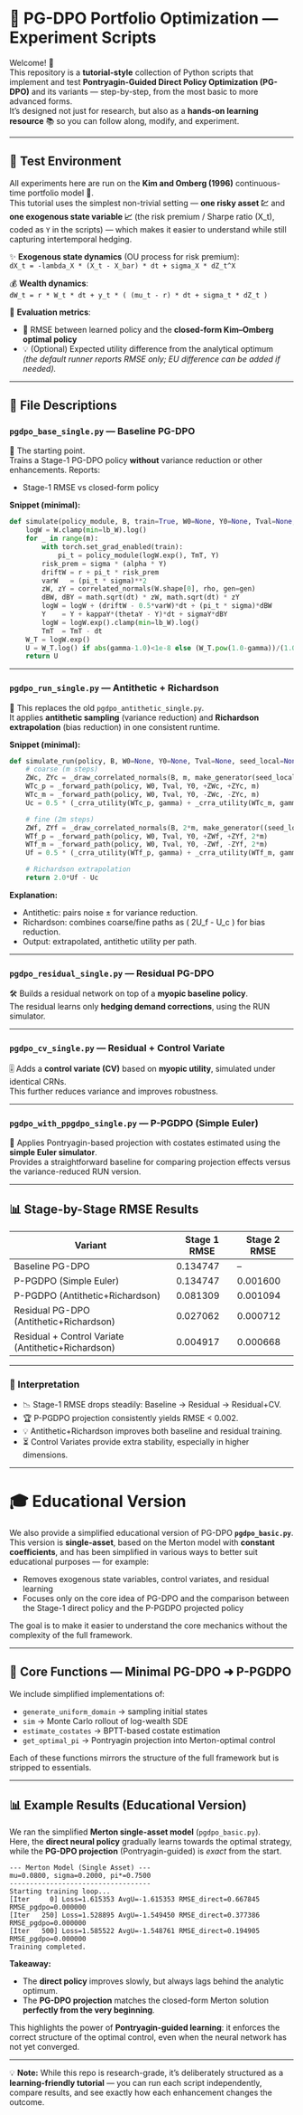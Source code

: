 # 🐍 PG-DPO Portfolio Optimization — Experiment Scripts

Welcome! 🎉  
This repository is a **tutorial-style** collection of Python scripts that implement and test **Pontryagin-Guided Direct Policy Optimization (PG-DPO)** and its variants — step-by-step, from the most basic to more advanced forms.  
It’s designed not just for research, but also as a **hands-on learning resource** 📚 so you can follow along, modify, and experiment.

---

## 🧪 Test Environment

All experiments here are run on the **Kim and Omberg (1996)** continuous-time portfolio model 🏦.  
This tutorial uses the simplest non-trivial setting — **one risky asset 💹** and **one exogenous state variable 📈** (the risk premium / Sharpe ratio \(X_t\), coded as `Y` in the scripts) — which makes it easier to understand while still capturing intertemporal hedging.

✨ **Exogenous state dynamics** (OU process for risk premium):  
`dX_t = -lambda_X * (X_t - X_bar) * dt + sigma_X * dZ_t^X`

💰 **Wealth dynamics**:  
`dW_t = r * W_t * dt + y_t * ( (mu_t - r) * dt + sigma_t * dZ_t )`

🎯 **Evaluation metrics**:  
- 📏 RMSE between learned policy and the **closed-form Kim–Omberg optimal policy**  
- 💡 (Optional) Expected utility difference from the analytical optimum  
  *(the default runner reports RMSE only; EU difference can be added if needed).*

---

## 📂 File Descriptions

### `pgdpo_base_single.py` — **Baseline PG-DPO**
🚀 The starting point.  
Trains a Stage-1 PG-DPO policy **without** variance reduction or other enhancements. Reports:
- Stage-1 RMSE vs closed-form policy

**Snippet (minimal):**
```python
def simulate(policy_module, B, train=True, W0=None, Y0=None, Tval=None, rng=None, seed=None):
    logW = W.clamp(min=lb_W).log()
    for _ in range(m):
        with torch.set_grad_enabled(train):
            pi_t = policy_module(logW.exp(), TmT, Y)
        risk_prem = sigma * (alpha * Y)
        driftW = r + pi_t * risk_prem
        varW   = (pi_t * sigma)**2
        zW, zY = correlated_normals(W.shape[0], rho, gen=gen)
        dBW, dBY = math.sqrt(dt) * zW, math.sqrt(dt) * zY
        logW = logW + (driftW - 0.5*varW)*dt + (pi_t * sigma)*dBW
        Y    = Y + kappaY*(thetaY - Y)*dt + sigmaY*dBY
        logW = logW.exp().clamp(min=lb_W).log()
        TmT  = TmT - dt
    W_T = logW.exp()
    U = W_T.log() if abs(gamma-1.0)<1e-8 else (W_T.pow(1.0-gamma))/(1.0-gamma)
    return U
```

---

### `pgdpo_run_single.py` — **Antithetic + Richardson**
🔄 This replaces the old `pgdpo_antithetic_single.py`.  
It applies **antithetic sampling** (variance reduction) and **Richardson extrapolation** (bias reduction) in one consistent runtime.  

**Snippet (minimal):**
```python
def simulate_run(policy, B, W0=None, Y0=None, Tval=None, seed_local=None):
    # coarse (m steps)
    ZWc, ZYc = _draw_correlated_normals(B, m, make_generator(seed_local))
    WTc_p = _forward_path(policy, W0, Tval, Y0, +ZWc, +ZYc, m)
    WTc_m = _forward_path(policy, W0, Tval, Y0, -ZWc, -ZYc, m)
    Uc = 0.5 * (_crra_utility(WTc_p, gamma) + _crra_utility(WTc_m, gamma))

    # fine (2m steps)
    ZWf, ZYf = _draw_correlated_normals(B, 2*m, make_generator((seed_local or 0)+8191))
    WTf_p = _forward_path(policy, W0, Tval, Y0, +ZWf, +ZYf, 2*m)
    WTf_m = _forward_path(policy, W0, Tval, Y0, -ZWf, -ZYf, 2*m)
    Uf = 0.5 * (_crra_utility(WTf_p, gamma) + _crra_utility(WTf_m, gamma))

    # Richardson extrapolation
    return 2.0*Uf - Uc
```

**Explanation:**  
- Antithetic: pairs noise ± for variance reduction.  
- Richardson: combines coarse/fine paths as \( 2U_f - U_c \) for bias reduction.  
- Output: extrapolated, antithetic utility per path.

---

### `pgdpo_residual_single.py` — **Residual PG-DPO**
🛠 Builds a residual network on top of a **myopic baseline policy**.  
The residual learns only **hedging demand corrections**, using the RUN simulator.

---

### `pgdpo_cv_single.py` — **Residual + Control Variate**
🎚 Adds a **control variate (CV)** based on **myopic utility**, simulated under identical CRNs.  
This further reduces variance and improves robustness.

---

### `pgdpo_with_ppgdpo_single.py` — **P-PGDPO (Simple Euler)**
🎯 Applies Pontryagin-based projection with costates estimated using the **simple Euler simulator**.  
Provides a straightforward baseline for comparing projection effects versus the variance-reduced RUN version.

---

## 📊 Stage-by-Stage RMSE Results

| Variant                                      | Stage 1 RMSE | Stage 2 RMSE |
|----------------------------------------------|--------------|--------------|
| Baseline PG-DPO                              | 0.134747     | –            |
| P-PGDPO (Simple Euler)                       | 0.134747     | 0.001600     |
| P-PGDPO (Antithetic+Richardson)              | 0.081309     | 0.001094     |
| Residual PG-DPO (Antithetic+Richardson)      | 0.027062     | 0.000712     |
| Residual + Control Variate (Antithetic+Richardson) | 0.004917     | 0.000668     |

---

### 📝 Interpretation
- 📉 Stage-1 RMSE drops steadily: Baseline → Residual → Residual+CV.  
- 🏆 P-PGDPO projection consistently yields RMSE < 0.002.  
- 💡 Antithetic+Richardson improves both baseline and residual training.  
- ⏳ Control Variates provide extra stability, especially in higher dimensions.

---

# 🎓 Educational Version

We also provide a simplified educational version of PG-DPO **`pgdpo_basic.py`**.  
This version is **single-asset**, based on the Merton model with **constant coefficients**, and has been simplified in various ways to better suit educational purposes — for example:

- Removes exogenous state variables, control variates, and residual learning  
- Focuses only on the core idea of PG-DPO and the comparison between the Stage-1 direct policy and the P-PGDPO projected policy

The goal is to make it easier to understand the core mechanics without the complexity of the full framework.

---

## 🔧 Core Functions — Minimal PG-DPO ➜ P-PGDPO

We include simplified implementations of:

- `generate_uniform_domain` → sampling initial states  
- `sim` → Monte Carlo rollout of log-wealth SDE  
- `estimate_costates` → BPTT-based costate estimation  
- `get_optimal_pi` → Pontryagin projection into Merton-optimal control  

Each of these functions mirrors the structure of the full framework but is stripped to essentials.

---

## 📊 Example Results (Educational Version)

We ran the simplified **Merton single-asset model** (`pgdpo_basic.py`).  
Here, the **direct neural policy** gradually learns towards the optimal strategy, while the **PG-DPO projection** (Pontryagin-guided) is *exact* from the start.

```
--- Merton Model (Single Asset) ---
mu=0.0800, sigma=0.2000, pi*=0.7500
-----------------------------------
Starting training loop...
[Iter     0] Loss=1.615353 AvgU=-1.615353 RMSE_direct=0.667845 RMSE_pgdpo=0.000000
[Iter   250] Loss=1.528895 AvgU=-1.549450 RMSE_direct=0.377386 RMSE_pgdpo=0.000000
[Iter   500] Loss=1.585522 AvgU=-1.548761 RMSE_direct=0.194905 RMSE_pgdpo=0.000000
Training completed.
```

**Takeaway:**  
- The **direct policy** improves slowly, but always lags behind the analytic optimum.  
- The **PG-DPO projection** matches the closed-form Merton solution **perfectly from the very beginning**.  

This highlights the power of **Pontryagin-guided learning**: it enforces the correct structure of the optimal control, even when the neural network has not yet converged.

---

💡 **Note:** While this repo is research-grade, it’s deliberately structured as a **learning-friendly tutorial** — you can run each script independently, compare results, and see exactly how each enhancement changes the outcome.  
